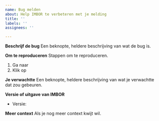 ```yaml
---
name: Bug melden
about: Help IMBOR te verbeteren met je melding
title: ''
labels: ''
assignees: ''

---
```


**Beschrijf de bug**
Een beknopte, heldere beschrijving van wat de bug is.

**Om te reproduceren**
Stappen om te reproduceren.
1. Ga naar
2. Klik op

**Je verwachtte**
Een beknopte, heldere beschrijving van wat je verwachtte dat zou gebeuren.

**Versie of uitgave van IMBOR**
- Versie: 

**Meer context**
Als je nog meer context kwijt wil.

